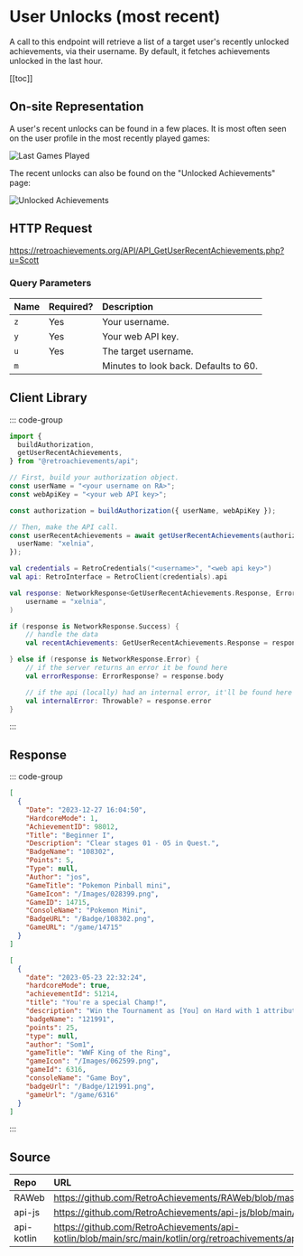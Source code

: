 <script setup>
import SampleRequest from '../components/SampleRequest.vue';
</script>

# User Unlocks (most recent)

A call to this endpoint will retrieve a list of a target user's recently unlocked achievements, via their username. By default, it fetches achievements unlocked in the last hour.

[[toc]]

## On-site Representation

A user's recent unlocks can be found in a few places. It is most often seen on the user profile in the most recently played games:

![Last Games Played](/last-games-played.png)

The recent unlocks can also be found on the "Unlocked Achievements" page:

![Unlocked Achievements](/unlocked-achievements.png)

## HTTP Request

<SampleRequest httpVerb="GET">https://retroachievements.org/API/API_GetUserRecentAchievements.php?u=Scott</SampleRequest>

### Query Parameters

| Name | Required? | Description                           |
| :--- | :-------- | :------------------------------------ |
| `z`  | Yes       | Your username.                        |
| `y`  | Yes       | Your web API key.                     |
| `u`  | Yes       | The target username.                  |
| `m`  |           | Minutes to look back. Defaults to 60. |

## Client Library

::: code-group

```ts [NodeJS]
import {
  buildAuthorization,
  getUserRecentAchievements,
} from "@retroachievements/api";

// First, build your authorization object.
const userName = "<your username on RA>";
const webApiKey = "<your web API key>";

const authorization = buildAuthorization({ userName, webApiKey });

// Then, make the API call.
const userRecentAchievements = await getUserRecentAchievements(authorization, {
  userName: "xelnia",
});
```

```kotlin [Kotlin]
val credentials = RetroCredentials("<username>", "<web api key>")
val api: RetroInterface = RetroClient(credentials).api

val response: NetworkResponse<GetUserRecentAchievements.Response, ErrorResponse> = api.getUserRecentAchievements(
    username = "xelnia",
)

if (response is NetworkResponse.Success) {
    // handle the data
    val recentAchievements: GetUserRecentAchievements.Response = response.body

} else if (response is NetworkResponse.Error) {
    // if the server returns an error it be found here
    val errorResponse: ErrorResponse? = response.body

    // if the api (locally) had an internal error, it'll be found here
    val internalError: Throwable? = response.error
}
```

:::

## Response

::: code-group

```json [HTTP Response]
[
  {
    "Date": "2023-12-27 16:04:50",
    "HardcoreMode": 1,
    "AchievementID": 98012,
    "Title": "Beginner I",
    "Description": "Clear stages 01 - 05 in Quest.",
    "BadgeName": "108302",
    "Points": 5,
    "Type": null,
    "Author": "jos",
    "GameTitle": "Pokemon Pinball mini",
    "GameIcon": "/Images/028399.png",
    "GameID": 14715,
    "ConsoleName": "Pokemon Mini",
    "BadgeURL": "/Badge/108302.png",
    "GameURL": "/game/14715"
  }
]
```

```json [NodeJS]
[
  {
    "date": "2023-05-23 22:32:24",
    "hardcoreMode": true,
    "achievementId": 51214,
    "title": "You're a special Champ!",
    "description": "Win the Tournament as [You] on Hard with 1 attribute on max. and 1 attribute on min.",
    "badgeName": "121991",
    "points": 25,
    "type": null,
    "author": "Som1",
    "gameTitle": "WWF King of the Ring",
    "gameIcon": "/Images/062599.png",
    "gameId": 6316,
    "consoleName": "Game Boy",
    "badgeUrl": "/Badge/121991.png",
    "gameUrl": "/game/6316"
  }
]
```

:::

## Source

| Repo       | URL                                                                                                                  |
| :--------- | :------------------------------------------------------------------------------------------------------------------- |
| RAWeb      | https://github.com/RetroAchievements/RAWeb/blob/master/public/API/API_GetUserRecentAchievements.php                  |
| api-js     | https://github.com/RetroAchievements/api-js/blob/main/src/user/getUserRecentAchievements.ts                          |
| api-kotlin | https://github.com/RetroAchievements/api-kotlin/blob/main/src/main/kotlin/org/retroachivements/api/RetroInterface.kt |
